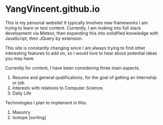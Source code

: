 # YangVincent.github.io
This is my personal website! It typically involves new frameworks I am trying to learn or test content. 
Currently, I am looking into full stack development via Meteor, then expanding this into solidified knowledge with JavaScript, then JQuery by extension. 

This site is constantly changing since I am always trying to find other interesting features to add on, so I would love to hear about potential ideas you may have. 

Currently for content, I have been considering three main aspects.
1. Resume and general qualifications, for the goal of getting an internship or job. 
2. Interests with relations to Computer Science. 
3. Daily Life

Technologies I plan to implement in this:
1. Masonry
2. Isotope [sorting]
